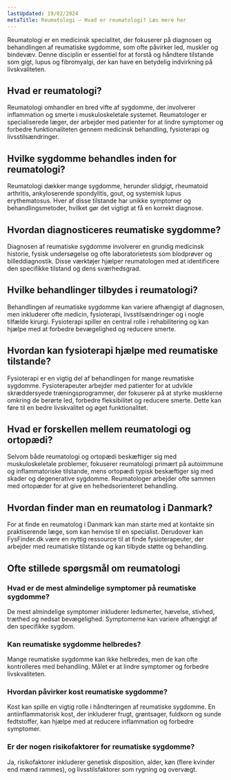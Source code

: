 ```yaml
---
lastUpdated: 19/02/2024
metaTitle: Reumatologi – Hvad er reumatologi? Læs mere her
---
```


Reumatologi er en medicinsk specialitet, der fokuserer på diagnosen og behandlingen af reumatiske sygdomme, som ofte påvirker led, muskler og bindevæv. Denne disciplin er essentiel for at forstå og håndtere tilstande som gigt, lupus og fibromyalgi, der kan have en betydelig indvirkning på livskvaliteten.

## Hvad er reumatologi?

Reumatologi omhandler en bred vifte af sygdomme, der involverer inflammation og smerte i muskuloskeletale systemet. Reumatologer er specialiserede læger, der arbejder med patienter for at lindre symptomer og forbedre funktionaliteten gennem medicinsk behandling, fysioterapi og livsstilsændringer.

## Hvilke sygdomme behandles inden for reumatologi?

Reumatologi dækker mange sygdomme, herunder slidgigt, rheumatoid arthritis, ankyloserende spondylitis, gout, og systemisk lupus erythematosus. Hver af disse tilstande har unikke symptomer og behandlingsmetoder, hvilket gør det vigtigt at få en korrekt diagnose.

## Hvordan diagnosticeres reumatiske sygdomme?

Diagnosen af reumatiske sygdomme involverer en grundig medicinsk historie, fysisk undersøgelse og ofte laboratorietests som blodprøver og billeddiagnostik. Disse værktøjer hjælper reumatologen med at identificere den specifikke tilstand og dens sværhedsgrad.

## Hvilke behandlinger tilbydes i reumatologi?

Behandlingen af reumatiske sygdomme kan variere afhængigt af diagnosen, men inkluderer ofte medicin, fysioterapi, livsstilsændringer og i nogle tilfælde kirurgi. Fysioterapi spiller en central rolle i rehabilitering og kan hjælpe med at forbedre bevægelighed og reducere smerte.

## Hvordan kan fysioterapi hjælpe med reumatiske tilstande?

Fysioterapi er en vigtig del af behandlingen for mange reumatiske sygdomme. Fysioterapeuter arbejder med patienter for at udvikle skræddersyede træningsprogrammer, der fokuserer på at styrke musklerne omkring de berørte led, forbedre fleksibilitet og reducere smerte. Dette kan føre til en bedre livskvalitet og øget funktionalitet.

## Hvad er forskellen mellem reumatologi og ortopædi?

Selvom både reumatologi og ortopædi beskæftiger sig med muskuloskeletale problemer, fokuserer reumatologi primært på autoimmune og inflammatoriske tilstande, mens ortopædi typisk beskæftiger sig med skader og degenerative sygdomme. Reumatologer arbejder ofte sammen med ortopæder for at give en helhedsorienteret behandling.

## Hvordan finder man en reumatolog i Danmark?

For at finde en reumatolog i Danmark kan man starte med at kontakte sin praktiserende læge, som kan henvise til en specialist. Derudover kan FysFinder.dk være en nyttig ressource til at finde fysioterapeuter, der arbejder med reumatiske tilstande og kan tilbyde støtte og behandling.

## Ofte stillede spørgsmål om reumatologi

### Hvad er de mest almindelige symptomer på reumatiske sygdomme?

De mest almindelige symptomer inkluderer ledsmerter, hævelse, stivhed, træthed og nedsat bevægelighed. Symptomerne kan variere afhængigt af den specifikke sygdom.

### Kan reumatiske sygdomme helbredes?

Mange reumatiske sygdomme kan ikke helbredes, men de kan ofte kontrolleres med behandling. Målet er at lindre symptomer og forbedre livskvaliteten.

### Hvordan påvirker kost reumatiske sygdomme?

Kost kan spille en vigtig rolle i håndteringen af reumatiske sygdomme. En antiinflammatorisk kost, der inkluderer frugt, grøntsager, fuldkorn og sunde fedtstoffer, kan hjælpe med at reducere inflammation og forbedre symptomer.

### Er der nogen risikofaktorer for reumatiske sygdomme?

Ja, risikofaktorer inkluderer genetisk disposition, alder, køn (flere kvinder end mænd rammes), og livsstilsfaktorer som rygning og overvægt.
